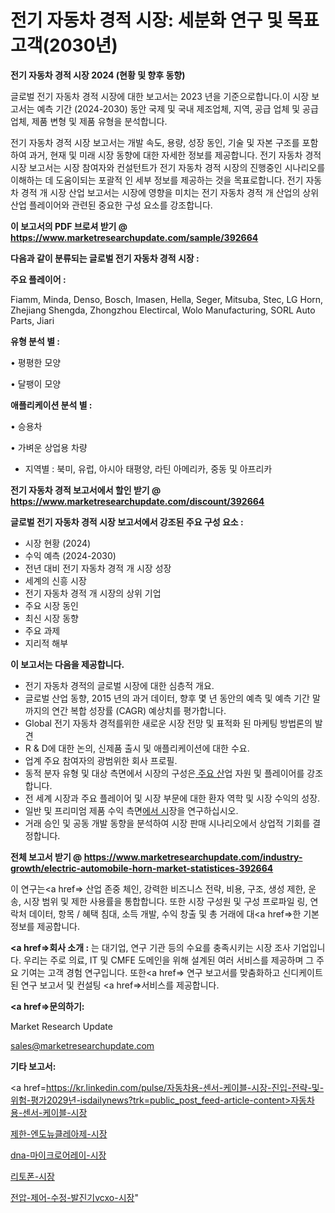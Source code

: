 # 전기 자동차 경적 시장: 세분화 연구 및 목표 고객(2030년)

<strong>전기 자동차 경적 시장 2024 (현황 및 향후 동향)</strong>

글로벌 전기 자동차 경적 시장에 대한 보고서는 2023 년을 기준으로합니다.이 시장 보고서는 예측 기간 (2024-2030) 동안 국제 및 국내 제조업체, 지역, 공급 업체 및 공급 업체, 제품 변형 및 제품 유형을 분석합니다.

전기 자동차 경적 시장 보고서는 개발 속도, 용량, 성장 동인, 기술 및 자본 구조를 포함하여 과거, 현재 및 미래 시장 동향에 대한 자세한 정보를 제공합니다. 전기 자동차 경적 시장 보고서는 시장 참여자와 컨설턴트가 전기 자동차 경적 시장의 진행중인 시나리오를 이해하는 데 도움이되는 포괄적 인 세부 정보를 제공하는 것을 목표로합니다. 전기 자동차 경적 개 시장 산업 보고서는 시장에 영향을 미치는 전기 자동차 경적 개 산업의 상위 산업 플레이어와 관련된 중요한 구성 요소를 강조합니다.



<strong>이 보고서의 PDF 브로셔 받기 @ <a href=https://www.marketresearchupdate.com/sample/392664>https://www.marketresearchupdate.com/sample/392664</a></strong>



<strong>다음과 같이 분류되는 글로벌 전기 자동차 경적 시장 :</strong>



<strong>주요 플레이어 :</strong>

Fiamm, Minda, Denso, Bosch, Imasen, Hella, Seger, Mitsuba, Stec, LG Horn, Zhejiang Shengda, Zhongzhou Electircal, Wolo Manufacturing, SORL Auto Parts, Jiari



<strong>유형 분석 별 :</strong>

• 평평한 모양

• 달팽이 모양



<strong>애플리케이션 분석 별 :</strong>

• 승용차

• 가벼운 상업용 차량

<ul>
  <li>지역별 : 북미, 유럽, 아시아 태평양, 라틴 아메리카, 중동 및 아프리카</li>
</ul>


<strong>전기 자동차 경적 보고서에서 할인 받기 @ <a href=https://www.marketresearchupdate.com/discount/392664>https://www.marketresearchupdate.com/discount/392664</a></strong>



<strong>글로벌 전기 자동차 경적 시장 보고서에서 강조된 주요 구성 요소 :</strong>
<ul>
  <li>시장 현황 (2024)</li>
  <li>수익 예측 (2024-2030)</li>
  <li>전년 대비 전기 자동차 경적 개 시장 성장</li>
  <li>세계의 신흥 시장</li>
  <li>전기 자동차 경적 개 시장의 상위 기업</li>
  <li>주요 시장 동인</li>
  <li>최신 시장 동향</li>
  <li>주요 과제</li>
  <li>지리적 해부</li>
</ul>


<strong>이 보고서는 다음을 제공합니다.</strong>
<ul>
  <li>전기 자동차 경적의 글로벌 시장에 대한 심층적 개요.</li>
  <li>글로벌 산업 동향, 2015 년의 과거 데이터, 향후 몇 년 동안의 예측 및 예측 기간 말까지의 연간 복합 성장률 (CAGR) 예상치를 평가합니다.</li>
  <li>Global 전기 자동차 경적를위한 새로운 시장 전망 및 표적화 된 마케팅 방법론의 발견</li>
  <li>R &amp; D에 대한 논의, 신제품 출시 및 애플리케이션에 대한 수요.</li>
  <li>업계 주요 참여자의 광범위한 회사 프로필.</li>
  <li>동적 분자 유형 및 대상 측면에서 시장의 구성은<a href=> 주요 산</a>업 자원 및 플레이어를 강조합니다.</li>
  <li>전 세계 시장과 주요 플레이어 및 시장 부문에 대한 환자 역학 및 시장 수익의 성장.</li>
  <li>일반 및 프리미엄 제품 수익 측면<a href=>에서 시</a>장을 연구하십시오.</li>
  <li>거래 승인 및 공동 개발 동향을 분석하여 시장 판매 시나리오에서 상업적 기회를 결정합니다.</li>
</ul>



<strong>전체 보고서 받기 @ <a href=https://www.marketresearchupdate.com/industry-growth/electric-automobile-horn-market-statistices-392664>https://www.marketresearchupdate.com/industry-growth/electric-automobile-horn-market-statistices-392664</a></strong>

이 연구는<a href=> 산업 존중</a> 체인, 강력한 비즈니스 전략, 비용, 구조, 생성 제한, 운송, 시장 범위 및 제한 사용률을 통합합니다. 또한 시장 구성원 및 구성 프로파일 링, 연락처 데이터, 항목 / 혜택 침대, 소득 개발, 수익 창출 및 총 거래에 대<a href=>한 기본 </a>정보를 제공합니다.



<strong><a href=>회사 소</a>개 :</strong>
는 대기업, 연구 기관 등의 수요를 충족시키는 시장 조사 기업입니다. 우리는 주로 의료, IT 및 CMFE 도메인을 위해 설계된 여러 서비스를 제공하며 그 주요 기여는 고객 경험 연구입니다. 또한<a href=> 연구 보</a>고서를 맞춤화하고 신디케이트 된 연구 보고서 및 컨설팅 <a href=>서비스</a>를 제공합니다.



<strong><a href=>문의하기:</a></strong>

Market Research Update

sales@marketresearchupdate.com



<strong>기타 보고서:</strong>

<a href=https://kr.linkedin.com/pulse/자동차용-센서-케이블-시장-진입-전략-및-위험-평가2029년-isdailynews?trk=public_post_feed-article-content>자동차용-센서-케이블-시장</a>

<a href=https://www.linkedin.com/pulse/제한-엔도뉴클레아제-시장-규모-및-성장-2023-trendsetters-talk-360-analysis/>제한-엔도뉴클레아제-시장</a>

<a href=https://www.linkedin.com/pulse/dna-마이크로어레이-시장-세분화-연구-및-목표-고객2029년-hgvof/>dna-마이크로어레이-시장</a>

<a href=https://www.linkedin.com/pulse/리토폰-시장-세분화-연구-및-목표-고객2029년-analytics-alchemy-360-analysis-erqxf/>리토폰-시장</a>

<a href=https://www.linkedin.com/pulse/전압-제어-수정-발진기vcxo-시장-현재-및-미래-성장-2030-market-matrix-musings-analysis-lkhec/>전압-제어-수정-발진기vcxo-시장</a>"
